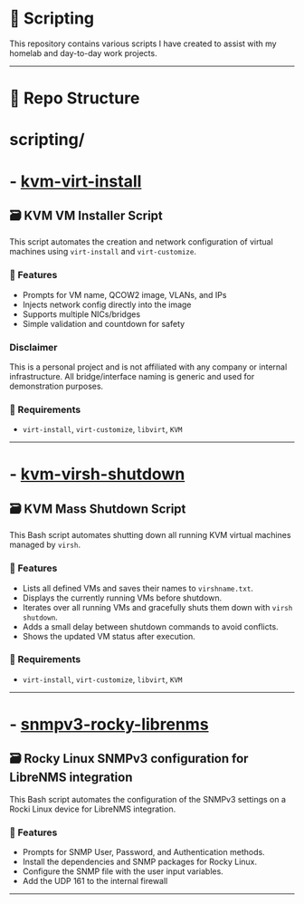 # 📜 Scripting

This repository contains various scripts I have created to assist with my homelab and day-to-day work projects.

---

# 📂 Repo Structure

# scripting/
# - [kvm-virt-install](https://github.com/raoulmoise/scripting/blob/main/virt-install.sh)

## 🗃️ KVM VM Installer Script

This script automates the creation and network configuration of virtual machines using `virt-install` and `virt-customize`.

### 🧠 Features
- Prompts for VM name, QCOW2 image, VLANs, and IPs
- Injects network config directly into the image
- Supports multiple NICs/bridges
- Simple validation and countdown for safety

### Disclaimer
This is a personal project and is not affiliated with any company or internal infrastructure. All bridge/interface naming is generic and used for demonstration purposes.

### 🚧 Requirements
- `virt-install`, `virt-customize`, `libvirt`, `KVM`

---

# - [kvm-virsh-shutdown](https://github.com/raoulmoise/scripting/blob/main/virsh-shutdown.sh)
## 🗃️ KVM Mass Shutdown Script

This Bash script automates shutting down all running KVM virtual machines managed by `virsh`.

### 🧠 Features
- Lists all defined VMs and saves their names to `virshname.txt`.
- Displays the currently running VMs before shutdown.
- Iterates over all running VMs and gracefully shuts them down with `virsh shutdown`.
- Adds a small delay between shutdown commands to avoid conflicts.
- Shows the updated VM status after execution.

### 🚧 Requirements
- `virt-install`, `virt-customize`, `libvirt`, `KVM`

---

# - [snmpv3-rocky-librenms](https://github.com/raoulmoise/scripting/blob/main/snmpv3-rockylinux-librenmsintegration.sh)
## 🗃️ Rocky Linux SNMPv3 configuration for LibreNMS integration 

This Bash script automates the configuration of the SNMPv3 settings on a Rocki Linux device for LibreNMS integration.

### 🧠 Features
- Prompts for SNMP User, Password, and Authentication methods.
- Install the dependencies and SNMP packages for Rocky Linux.
- Configure the SNMP file with the user input variables.
- Add the UDP 161 to the internal firewall

---
